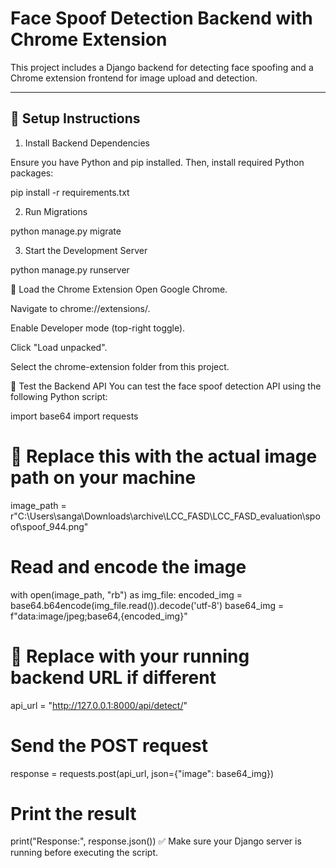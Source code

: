 # Face Spoof Detection Backend with Chrome Extension

This project includes a Django backend for detecting face spoofing and a Chrome extension frontend for image upload and detection.

---

## 🚀 Setup Instructions

1. Install Backend Dependencies

Ensure you have Python and pip installed. Then, install required Python packages:

pip install -r requirements.txt

2. Run Migrations

python manage.py migrate

3. Start the Development Server

python manage.py runserver

🧩 Load the Chrome Extension
Open Google Chrome.

Navigate to chrome://extensions/.

Enable Developer mode (top-right toggle).

Click "Load unpacked".

Select the chrome-extension folder from this project.

🧪 Test the Backend API
You can test the face spoof detection API using the following Python script:

import base64
import requests

# 🔁 Replace this with the actual image path on your machine
image_path = r"C:\Users\sanga\Downloads\archive\LCC_FASD\LCC_FASD_evaluation\spoof\spoof_944.png"

# Read and encode the image
with open(image_path, "rb") as img_file:
    encoded_img = base64.b64encode(img_file.read()).decode('utf-8')
    base64_img = f"data:image/jpeg;base64,{encoded_img}"

# 🔁 Replace with your running backend URL if different
api_url = "http://127.0.0.1:8000/api/detect/"

# Send the POST request
response = requests.post(api_url, json={"image": base64_img})

# Print the result
print("Response:", response.json())
✅ Make sure your Django server is running before executing the script.
